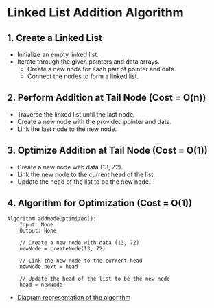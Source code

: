 # Linked List Addition Algorithm

## 1. Create a Linked List

- Initialize an empty linked list.
- Iterate through the given pointers and data arrays.
  - Create a new node for each pair of pointer and data.
  - Connect the nodes to form a linked list.

## 2. Perform Addition at Tail Node (Cost = O(n))

- Traverse the linked list until the last node.
- Create a new node with the provided pointer and data.
- Link the last node to the new node.

## 3. Optimize Addition at Tail Node (Cost = O(1))

- Create a new node with data (13, 72).
- Link the new node to the current head of the list.
- Update the head of the list to be the new node.

## 4. Algorithm for Optimization (Cost = O(1))

```plaintext
Algorithm addNodeOptimized():
    Input: None
    Output: None

    // Create a new node with data (13, 72)
    newNode = createNode(13, 72)

    // Link the new node to the current head
    newNode.next = head

    // Update the head of the list to be the new node
    head = newNode
```

- [Diagram representation of the algorithm](./linked-list_node_addition_and_time_complexity_optimization_assignment_diagram.md)
